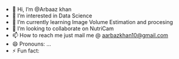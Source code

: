 - 👋 Hi, I’m @Arbaaz khan
- 👀 I’m interested in Data Science
- 🌱 I’m currently learning Image Volume Estimation and procesing
- 💞️ I’m looking to collaborate on NutriCam
- 📫 How to reach me just mail me  @ aarbazkhan10@gmail.com
- 😄 Pronouns: ...
- ⚡ Fun fact: 

<!---
Arbaazkhan-10/Arbaazkhan-10 is a ✨ special ✨ repository because its `README.md` (this file) appears on your GitHub profile.
You can click the Preview link to take a look at your changes.
--->
